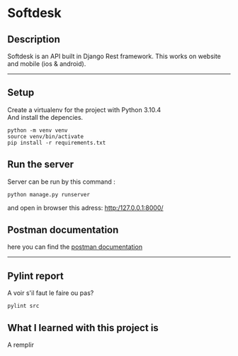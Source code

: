 # Softdesk

## Description

Softdesk is an API built in Django Rest framework. This works on website and mobile (ios & android).  

***
## Setup

Create a virtualenv for the project with Python 3.10.4  
And install the depencies.
    
```
python -m venv venv 
source venv/bin/activate
pip install -r requirements.txt 
```

## Run the server  

Server can be run by this command :
```
python manage.py runserver
```    
and open in browser this adress: [http:/127.0.0.1:8000/]()
## Postman documentation
here you can find the [postman documentation](https://documenter.getpostman.com/view/23129255/2s8Z6u3ZVi)
 

***
## Pylint report
A voir s'il faut le faire ou pas?
```
pylint src
```

## What I learned with this project is
A remplir 

 
